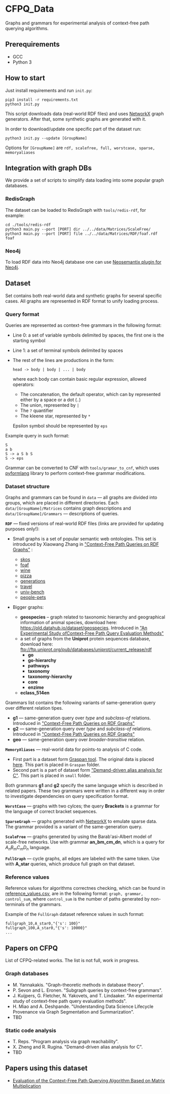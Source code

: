 # CFPQ_Data

Graphs and grammars for experimental analysis of context-free path querying algorithms.

## Prerequirements
* GCC
* Python 3

## How to start

Just install requirements and run ```init.py```: 

```
pip3 install -r requirements.txt
python3 init.py
```

This script downloads data (real-world RDF files) and uses [NetworkX](https://networkx.github.io/) graph generators. After that, some synthetic graphs are generated with it.

In order to download/update one specific part of the dataset run:
```
python3 init.py --update [GroupName]
```
Options for ```[GroupName]``` are ```rdf, scalefree, full, worstcase, sparse, memoryaliases```


## Integration with graph DBs

We provide a set of scripts to simplify data loading into some popular graph databases.

### RedisGraph

The dataset can be loaded to RedisGraph with ```tools/redis-rdf```, for example:
```
cd ./tools/redis-rdf
python3 main.py --port [PORT] dir ../../data/Matrices/ScaleFree/
python3 main.py --port [PORT] file ../../data/Matrices/RDF/foaf.rdf foaf
```

### Neo4j

To load RDF data into Neo4j database one can use [Neosemantix plugin for Neo4j](https://neo4j.com/labs/nsmtx-rdf/).

## Dataset

Set contains both real-world data and synthetic graphs for several specific cases. All graphs are represented in RDF format to unify loading process.

### Query format

Queries are represented as context-free grammars in the following format:

- Line 0: a set of variable symbols delimited by spaces, the first one is the starting symbol
- Line 1: a set of terminal symbols delimited by spaces
- The rest of the lines are productions in the form:

     ```head -> body | body | ... | body```

    where each body can contain basic regular expression, allowed operators:
    
    - The concatenation, the default operator, which can by represented either by a space or a dot (```.```)
    - The union, represented by ```|```
    - The ```?``` quantifier
    - The kleene star, represented by ```*```
    
    Epsilon symbol should be represented by ```eps```

Example query in such format:
```
S
a b
S -> a S b S
S -> eps
```

Grammar can be converted to CNF with ```tools/gramar_to_cnf```, which uses [pyformlang](https://pypi.org/project/pyformlang/) library to perform context-free grammar modifications.

### Dataset structure

Graphs and grammars can be found in  ```data``` — all graphs are divided into groups, which are placed in different directories. Each ```data/[GroupName]/Matrices``` contains graph descriptions and ```data/[GroupName]/Grammars``` — descriptions of queries. 

**```RDF```** — fixed versions of real-world RDF files (links are provided for updating purposes only!):
- Small graphs is a set of popular semantic web ontologies. This set is introduced by Xiaowang Zhang in ["Context-Free Path Queries on RDF Graphs"](https://arxiv.org/abs/1506.00743) :
   - [skos](https://www.w3.org/2009/08/skos-reference/skos.rdf)
   - [foaf](http://xmlns.com/foaf/0.1/)
   - [wine](https://www.w3.org/TR/owl-guide/wine.rdf)
   - [pizza](https://protege.stanford.edu/ontologies/pizza/pizza.owl)
   - [generations](http://www.owl-ontologies.com/generations.owl)
   - [travel](https://protege.stanford.edu/ontologies/travel.owl)
   - [univ-bench](http://swat.cse.lehigh.edu/onto/univ-bench.owl)
   - [people-pets](http://owl.man.ac.uk/tutorial/people+pets.rdf)

- Bigger graphs:
   - **geospecies** – graph related to taxonomic hierarchy and geographical information of animal species, download here: <https://old.datahub.io/dataset/geospecies>. Introduced in ["An Experimental Study ofContext-Free Path Query Evaluation Methods"](https://dl.acm.org/doi/pdf/10.1145/3335783.3335791)
   - a set of graphs from the **Uniprot** protein sequences database, download here: <ftp://ftp.uniprot.org/pub/databases/uniprot/current_release/rdf>
       - **go**
       - **go-hierarchy**
       - **pathways**
       - **taxonomy**
       - **taxonomy-hierarchy**
       - **core**
       - **enzime**
   - **eclass_514en** 

Grammars list contains the following variants of same-generation query over different relation tipes.
-  **g1** — same-generation query over _type_ and _subclass-of_ relations. Introduced in ["Context-Free Path Queries on RDF Graphs"](https://arxiv.org/abs/1506.00743)
-  **g2** — same-generation query over _type_ and _subclass-of_ relations. Introduced in ["Context-Free Path Queries on RDF Graphs"](https://arxiv.org/abs/1506.00743)
-  **geo** — same-generation query over _broader-transitive_ relation.
  

**```MemoryAliases```** — real-world data for points-to analysis of C code.
  - First part is a dataset form [Graspan tool](https://github.com/Graspan/graspan-cpp). The original data is placed [here](https://drive.google.com/drive/folders/0B8bQanV_QfNkbDJsOWc2WWk4SkE?usp=sharing). This part is placed in ```Graspan``` folder.
  - Second part is a part of dataset form ["Demand-driven alias analysis for C"](https://dl.acm.org/doi/10.1145/1328897.1328464). This part is placed in ```small``` folder.

  Both grammars **g1** and **g2** specify the same language which is described in related papers. These two grammars were written in a different way in order to investigate dependencies on query specification format.

**```WorstCase```** — graphs with two cylces; the query **Brackets** is a grammar for the language of correct bracket sequences.

**```SparseGraph```** — graphs generated with [NetworkX](https://networkx.github.io/) to emulate sparse data. The grammar provided is a variant of the same-generation query.

**```ScaleFree```** — graphs generated by using the Barab\'asi-Albert model of scale-free networks. Use with grammar **an_bm_cm_dn**, which is a query for _A<sub>n</sub>B<sub>m</sub>C<sub>m</sub>D<sub>n</sub>_ language.

**```FullGraph```** — cycle graphs, all edges are labeled with the same token. Use with **A_star** queries, which produce full graph on that dataset.

### Reference values

Reference values for algorithms correctnes checking, which can be found in [reference_values.csv](./reference_values.csv), are in the following format: ```graph, grammar, control_sum```, where ```control_sum``` is the number of paths generated by non-terminals of the grammars.

Example of the ```FullGraph``` dataset reference values in such format:
```
fullgraph_10,A_star0,"{'s': 100}"
fullgraph_100,A_star0,"{'s': 10000}"
...
```

## Papers on CFPQ

List of CFPQ-related works. The list is not full, work in progress.

### Graph databases
- M. Yannakakis. "Graph-theoretic methods in database theory".
- P. Sevon and L. Eronen. "Subgraph queries by context-free grammars".
- J. Kuijpers, G. Fletcher, N. Yakovets, and T. Lindaaker. "An experimental study of context-free path query evaluation methods".
- H. Miao and A. Deshpande. "Understanding Data Science Lifecycle Provenance via Graph Segmentation and Summarization". 
- TBD

### Static code analysis
- T. Reps. "Program analysis via graph reachability".
- X. Zheng and R. Rugina. "Demand-driven alias analysis for C".
- TBD

## Papers using this dataset

- [Evaluation of the Context-Free Path Querying Algorithm Based on Matrix Multiplication](https://dl.acm.org/citation.cfm?id=3328503)
